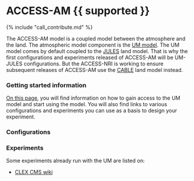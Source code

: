 # ACCESS-AM {{ supported }}

{% include "call_contribute.md" %}

The ACCESS-AM model is a coupled model between the atmosphere and the land. The atmospheric model component is the [UM model][UM-hive]. The UM model comes by default coupled to the [JULES][JULES-hive] land model. That is why the first configurations and experiments released of ACCESS-AM will be UM-JULES configurations. But the ACCESS-NRI is working to ensure subsequent releases of ACCESS-AM use the [CABLE][CABLE-hive] land model instead.

### Getting started information

[On this page][UMstart], you will find information on how to gain access to the UM model and start using the model. You will also find links to various configurations and experiments you can use as a basis to design your experiment.

### Configurations


### Experiments

Some experiments already run with the UM are listed on:

 - [CLEX CMS wiki][UMexperiments]

[UM-hive]: ../model_components/atmosphere.md#the-unified-model
[JULES-hive]: ../model_components/land.md#jules
[CABLE-hive]: ../model_components/land.md#cable
[UMstart]: http://climate-cms.wikis.unsw.edu.au/Unified_Model
[UMexperiments]: http://climate-cms.wikis.unsw.edu.au/UM_Experiments
